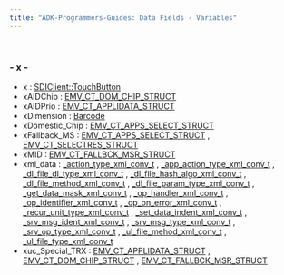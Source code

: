 ```yaml
---
title: "ADK-Programmers-Guides: Data Fields - Variables"
---
```


 

### - x -

- x : <a href="classvfisdi_1_1_s_d_i_client.md#a6150e0515f7202e2fb518f7206ed97dc">SDIClient::TouchButton</a>
- xAIDChip : <a href="group___a_d_k___t_r_x___e_x_e_c.md#a5cea61515b146d0d81c904ecb89ac2c0">EMV_CT_DOM_CHIP_STRUCT</a>
- xAIDPrio : <a href="group___d_e_f___c_o_n_f___a_p_p_l_i.md#aafdd60748ec764b0398657d3a87e0d19">EMV_CT_APPLIDATA_STRUCT</a>
- xDimension : <a href="classvficpl_1_1_barcode.md#a6e0ef472a8d6ce08053bf839c53d6c44">Barcode</a>
- xDomestic_Chip : <a href="group___a_d_k___t_r_x___e_x_e_c.md#a383caf30fab1895ac0b58becb208a758">EMV_CT_APPS_SELECT_STRUCT</a>
- xFallback_MS : <a href="group___a_d_k___t_r_x___e_x_e_c.md#a0ce15f8ce270bd4f01e39c8c8dd5953b">EMV_CT_APPS_SELECT_STRUCT</a> , <a href="group___a_d_k___t_r_x___e_x_e_c.md#a0ce15f8ce270bd4f01e39c8c8dd5953b">EMV_CT_SELECTRES_STRUCT</a>
- xMID : <a href="group___a_d_k___t_r_x___e_x_e_c.md#af524a9e5b5a7852aa6335a9ef5158774">EMV_CT_FALLBCK_MSR_STRUCT</a>
- xml_data : <a href="_v_h_q_xml_dictionary_8c.md#a3ad69802d0150ae6712f308eb9a55cf5">_action_type_xml_conv_t</a> , <a href="_v_h_q_xml_dictionary_8c.md#a3ad69802d0150ae6712f308eb9a55cf5">_app_action_type_xml_conv_t</a> , <a href="_v_h_q_xml_dictionary_8c.md#a3ad69802d0150ae6712f308eb9a55cf5">_dl_file_dl_type_xml_conv_t</a> , <a href="_v_h_q_xml_dictionary_8c.md#a3ad69802d0150ae6712f308eb9a55cf5">_dl_file_hash_algo_xml_conv_t</a> , <a href="_v_h_q_xml_dictionary_8c.md#a3ad69802d0150ae6712f308eb9a55cf5">_dl_file_method_xml_conv_t</a> , <a href="_v_h_q_xml_dictionary_8c.md#a3ad69802d0150ae6712f308eb9a55cf5">_dl_file_param_type_xml_conv_t</a> , <a href="_v_h_q_xml_dictionary_8c.md#a3ad69802d0150ae6712f308eb9a55cf5">_get_data_mask_xml_conv_t</a> , <a href="_v_h_q_xml_dictionary_8c.md#a3ad69802d0150ae6712f308eb9a55cf5">_op_handler_xml_conv_t</a> , <a href="_v_h_q_xml_dictionary_8c.md#a3ad69802d0150ae6712f308eb9a55cf5">_op_identifier_xml_conv_t</a> , <a href="_v_h_q_xml_dictionary_8c.md#a3ad69802d0150ae6712f308eb9a55cf5">_op_on_error_xml_conv_t</a> , <a href="_v_h_q_xml_dictionary_8c.md#a3ad69802d0150ae6712f308eb9a55cf5">_recur_unit_type_xml_conv_t</a> , <a href="_v_h_q_xml_dictionary_8c.md#a3ad69802d0150ae6712f308eb9a55cf5">_set_data_indent_xml_conv_t</a> , <a href="_v_h_q_xml_dictionary_8c.md#a3ad69802d0150ae6712f308eb9a55cf5">_srv_msg_ident_xml_conv_t</a> , <a href="_v_h_q_xml_dictionary_8c.md#a3ad69802d0150ae6712f308eb9a55cf5">_srv_msg_type_xml_conv_t</a> , <a href="_v_h_q_xml_dictionary_8c.md#a3ad69802d0150ae6712f308eb9a55cf5">_srv_op_type_xml_conv_t</a> , <a href="_v_h_q_xml_dictionary_8c.md#a3ad69802d0150ae6712f308eb9a55cf5">_ul_file_mehod_xml_conv_t</a> , <a href="_v_h_q_xml_dictionary_8c.md#a3ad69802d0150ae6712f308eb9a55cf5">_ul_file_type_xml_conv_t</a>
- xuc_Special_TRX : <a href="group___d_e_f___c_o_n_f___a_p_p_l_i.md#ab10831fed2998962919365d261912869">EMV_CT_APPLIDATA_STRUCT</a> , <a href="group___a_d_k___t_r_x___e_x_e_c.md#ab10831fed2998962919365d261912869">EMV_CT_DOM_CHIP_STRUCT</a> , <a href="group___a_d_k___t_r_x___e_x_e_c.md#ab10831fed2998962919365d261912869">EMV_CT_FALLBCK_MSR_STRUCT</a>
